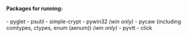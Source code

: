 <h4>Packages for running:</h4>
- pyglet
- psutil
- simple-crypt
- pywin32 <i>(win only)</i>
- pycaw (including comtypes, ctypes, enum (aenum)) <i>(win only)</i>
- pyvtt
- click
